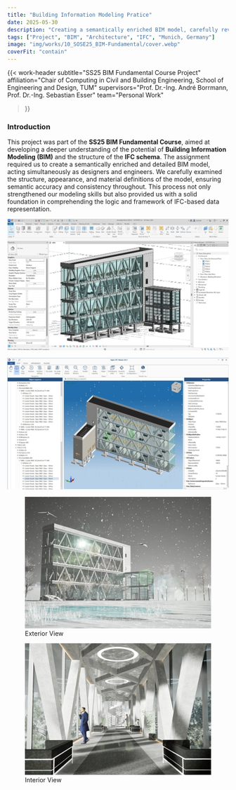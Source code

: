 ```yaml
---
title: "Building Information Modeling Pratice"
date: 2025-05-30
description: "Creating a semantically enriched BIM model, carefully reviewing detailed features to ensure consistency."
tags: ["Project", "BIM", "Architecture", "IFC", "Munich, Germany"]
image: "img/works/10_SOSE25_BIM-Fundamental/cover.webp"
coverFit: "contain"
---
```


{{< work-header 
  subtitle="SS25 BIM Fundamental Course Project"
  affiliation="Chair of Computing in Civil and Building Engineering, School of Engineering and Design, TUM"
  supervisors="Prof. Dr.-Ing. André Borrmann, Prof. Dr.-Ing. Sebastian Esser"
  team="Personal Work"
>}}

### Introduction
This project was part of the **SS25 BIM Fundamental Course**, aimed at developing a deeper understanding of the potential of **Building Information Modeling (BIM)** and the structure of the **IFC schema**. The assignment required us to create a semantically enriched and detailed BIM model, acting simultaneously as designers and engineers. We carefully examined the structure, appearance, and material definitions of the model, ensuring semantic accuracy and consistency throughout. This process not only strengthened our modeling skills but also provided us with a solid foundation in comprehending the logic and framework of IFC-based data representation.

![image](img/works/10_SOSE25_BIM-Fundamental/1-model.webp)

![image](img/works/10_SOSE25_BIM-Fundamental/2-model.webp)

<div class="grid grid-cols-1 md:grid-cols-2 gap-4 my-4">
  <figure class="m-0">
    <img src="/img/works/10_SOSE25_BIM-Fundamental/3-Exterior.webp" alt="Exterior View" style="width:100%;height:300px;object-fit:cover;">
    <figcaption>Exterior View</figcaption>
  </figure>
  <figure class="m-0">
    <img src="/img/works/10_SOSE25_BIM-Fundamental/4-Interior.webp" alt="Interior View" style="width:100%;height:300px;object-fit:cover;">
    <figcaption>Interior View</figcaption>
  </figure>
</div>


